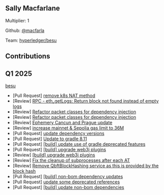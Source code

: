 ## Sally Macfarlane
Multiplier: 1

Github: [@macfarla](https://github.com/macfarla)

Team: [hyperledger/besu](https://github.com/hyperledger/besu/pulls?q=author%3Amacfarla)

## Contributions
## Q1 2025

[besu](https://github.com/hyperledger/besu)
* [Pull Request] [remove k8s NAT method](https://github.com/hyperledger/besu/pull/8289)
* [Review] [RPC - eth_getLogs: Return block not found instead of empty logs](https://github.com/hyperledger/besu/pull/8290#pullrequestreview-2613544620)
* [Review] [Refactor packet classes for dependency injection](https://github.com/hyperledger/besu/pull/8271#pullrequestreview-2613595378)
* [Review] [Refactor packet classes for dependency injection](https://github.com/hyperledger/besu/pull/8271#pullrequestreview-2613596957)
* [Review] [Ephemery Cancun and Prague update](https://github.com/hyperledger/besu/pull/8292#pullrequestreview-2613717278)
* [Review] [increase mainnet & Sepolia gas limit to 36M](https://github.com/hyperledger/besu/pull/8249#pullrequestreview-2613720870)
* [Pull Request] [update dependency versions](https://github.com/hyperledger/besu/pull/8293)
* [Pull Request] [Update to gradle 8.11](https://github.com/hyperledger/besu/pull/8294)
* [Pull Request] [[build] update use of gradle deprecated features](https://github.com/hyperledger/besu/pull/8295)
* [Pull Request] [[build] upgrade web3j plugins](https://github.com/hyperledger/besu/pull/8296)
* [Review] [[build] upgrade web3j plugins](https://github.com/hyperledger/besu/pull/8296#pullrequestreview-2614099991)
* [Review] [Fix the cleanup of subprocesses after each AT](https://github.com/hyperledger/besu/pull/8306#pullrequestreview-2619512621)
* [Review] [Remove QbftBlockHashing service as this is provided by the block hash](https://github.com/hyperledger/besu/pull/8311#pullrequestreview-2619871804)
* [Pull Request] [[build] non-bom dependency updates](https://github.com/hyperledger/besu/pull/8312)
* [Pull Request] [update some deprecated references](https://github.com/hyperledger/besu/pull/8314)
* [Pull Request] [[build] update non-bom dependencies](https://github.com/hyperledger/besu/pull/8315)

